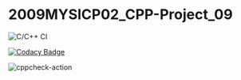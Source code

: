 # 2009MYSICP02_CPP-Project_09
![C/C++ CI](https://github.com/99002605/2009MYSICP02_CPP-Project_09/workflows/C/C++%20CI/badge.svg?branch=main)

[![Codacy Badge](https://api.codacy.com/project/badge/Grade/5871224e4a5a47e6b9e2807fc2afaf2f)](https://app.codacy.com/gh/99002605/2009MYSICP02_CPP-Project_09?utm_source=github.com&utm_medium=referral&utm_content=99002605/2009MYSICP02_CPP-Project_09&utm_campaign=Badge_Grade)

![cppcheck-action](https://github.com/99002605/2009MYSICP02_CPP-Project_09/workflows/cppcheck-action/badge.svg?branch=main)
